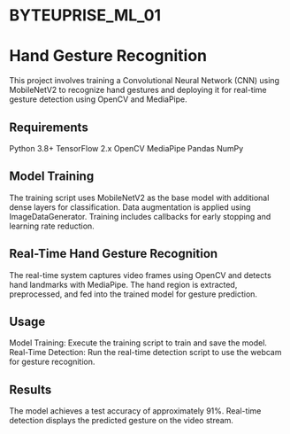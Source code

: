 # BYTEUPRISE_ML_01

# Hand Gesture Recognition
This project involves training a Convolutional Neural Network (CNN) using MobileNetV2 to recognize hand gestures and deploying it for real-time gesture detection using OpenCV and MediaPipe.

## Requirements
Python 3.8+
TensorFlow 2.x
OpenCV
MediaPipe
Pandas
NumPy

 ## Model Training
The training script uses MobileNetV2 as the base model with additional dense layers for classification. Data augmentation is applied using ImageDataGenerator. Training includes callbacks for early stopping and learning rate reduction.

## Real-Time Hand Gesture Recognition
The real-time system captures video frames using OpenCV and detects hand landmarks with MediaPipe. The hand region is extracted, preprocessed, and fed into the trained model for gesture prediction.

## Usage
Model Training: Execute the training script to train and save the model.
Real-Time Detection: Run the real-time detection script to use the webcam for gesture recognition.

## Results
The model achieves a test accuracy of approximately 91%. Real-time detection displays the predicted gesture on the video stream.
